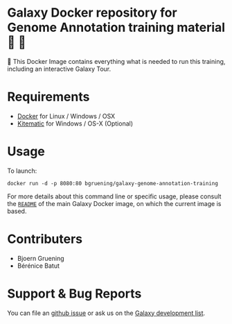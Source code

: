 Galaxy Docker repository for Genome Annotation training material :whale: :eyes:
====

:whale: This Docker Image contains everything what is needed to run this training, including an interactive Galaxy Tour.

# Requirements

- [Docker](https://docs.docker.com/installation/) for Linux / Windows / OSX
- [Kitematic](https://kitematic.com/) for Windows / OS-X (Optional)

# Usage

To launch:

```
docker run -d -p 8080:80 bgruening/galaxy-genome-annotation-training
```

For more details about this command line or specific usage, please consult the
[`README`](https://github.com/bgruening/docker-galaxy-stable/blob/master/README.md) of the main Galaxy Docker image, on which the current image is based.

# Contributers

- Bjoern Gruening
- Bérénice Batut

# Support & Bug Reports

You can file an [github issue](https://github.com/bgruening/training-material/issues) or ask us on the [Galaxy development list](http://lists.bx.psu.edu/listinfo/galaxy-dev).
